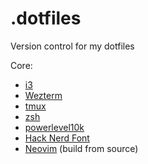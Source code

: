 # .dotfiles

Version control for my dotfiles

Core:
- [i3](https://i3wm.org/)
- [Wezterm](https://wezfurlong.org/wezterm/install/linux.html)
- [tmux](https://github.com/tmux/tmux)
- [zsh](https://www.zsh.org/)
- [powerlevel10k](https://github.com/romkatv/powerlevel10k)
- [Hack Nerd Font](https://www.nerdfonts.com/font-downloads)
- [Neovim](https://github.com/neovim/neovim/wiki/Building-Neovim) (build from source)
